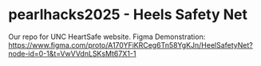 # pearlhacks2025 - Heels Safety Net

Our repo for UNC HeartSafe website.
Figma Demonstration: https://www.figma.com/proto/A170YFiKRCeg6Tn58YgKJn/HeelSafetyNet?node-id=0-1&t=VwVVdnLSKsMt67X1-1
